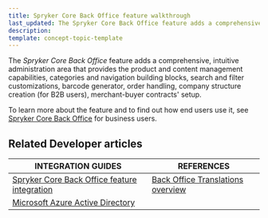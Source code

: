 ```yaml
---
title: Spryker Core Back Office feature walkthrough
last_updated: The Spryker Core Back Office feature adds a comprehensive, intuitive administration area
description:
template: concept-topic-template
---
```


The _Spryker Core Back Office_ feature adds a comprehensive, intuitive administration area that provides the product and content management capabilities, categories and navigation building blocks, search and filter customizations, barcode generator, order handling, company structure creation (for B2B users), merchant-buyer contracts' setup.


To learn more about the feature and to find out how end users use it, see [Spryker Core Back Office](/docs/scos/user/features/{{page.version}}/spryker-core-back-office-feature-overview.html) for business users.



## Related Developer articles

|INTEGRATION GUIDES  | REFERENCES|
|---------|---------|
| [Spryker Core Back Office feature integration](/docs/scos/dev/feature-integration-guides/{{page.version}}/spryker-core-back-office-feature-integration.html)  | [Back Office Translations overview](/docs/scos/dev/feature-walkthroughs/{{page.version}}/spryker-core-back-office-feature-walkthrough/back-office-translations-overview.html) |
| [Microsoft Azure Active Directory](/docs/scos/dev/feature-integration-guides/{{page.version}}/microsoft-azure-active-directory.html)   |   |
